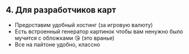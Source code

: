 ## 4. Для разработчиков карт

- Предоставим удобный хостинг (за игровую валюту)
- Есть встроенный генератор картинок чтобы вам ненужно было мучится с обложками 😘 (это вранье)
- Все на пайтоне удобно, классно